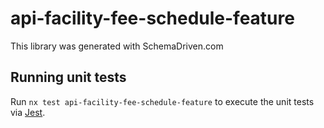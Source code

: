 
# api-facility-fee-schedule-feature

This library was generated with SchemaDriven.com

## Running unit tests

Run `nx test api-facility-fee-schedule-feature` to execute the unit tests via [Jest](https://jestjs.io).

